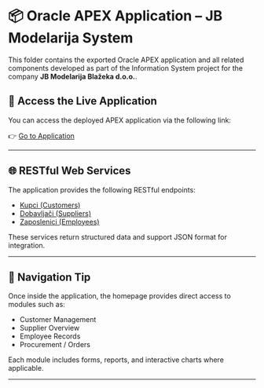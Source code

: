 # 📦 Oracle APEX Application – JB Modelarija System

This folder contains the exported Oracle APEX application and all related components developed as part of the Information System project for the company **JB Modelarija Blažeka d.o.o.**.

## 🔗 Access the Live Application

You can access the deployed APEX application via the following link:

👉 [Go to Application](https://apex.oracle.com/pls/apex/r/foi2025_pjonjic/jb-modelarija-bla%C5%BEeka-d-o-o/home)

---

## 🌐 RESTful Web Services

The application provides the following RESTful endpoints:

- [Kupci (Customers)](https://apex.oracle.com/pls/apex/foi2025_pjonjic/MB/kupci/)
- [Dobavljači (Suppliers)](https://apex.oracle.com/pls/apex/foi2025_pjonjic/MB/dobavljaci/)
- [Zaposlenici (Employees)](https://apex.oracle.com/pls/apex/foi2025_pjonjic/MB/zaposlenici/)

These services return structured data and support JSON format for integration.

---


## 🧭 Navigation Tip

Once inside the application, the homepage provides direct access to modules such as:
- Customer Management
- Supplier Overview
- Employee Records
- Procurement / Orders

Each module includes forms, reports, and interactive charts where applicable.

---

